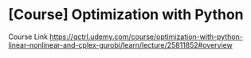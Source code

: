 # [Course] Optimization with Python

Course Link 
https://qctrl.udemy.com/course/optimization-with-python-linear-nonlinear-and-cplex-gurobi/learn/lecture/25811852#overview
